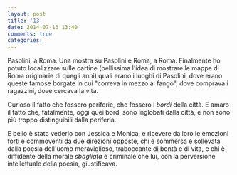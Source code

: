 ```yaml
---
layout: post
title: '13'
date: 2014-07-13 13:40
comments: true
categories: 
---
```

Pasolini, a Roma. Una mostra su Pasolini e Roma, a Roma. Finalmente ho potuto localizzare sulle cartine (bellissima l'idea di mostrare le mappe di Roma originarie di quegli anni) quali erano i luoghi di Pasolini, dove erano queste famose borgate in cui "correva in mezzo al fango", dove comprava i ragazzini, dove cercava la vita.

Curioso il fatto che fossero periferie, che fossero i *bordi* della città.
E amaro il fatto che, fatalmente, oggi quei bordi sono inglobati dalla città, e non sono più troppo distinguibili dalla periferia.

E bello è stato vederlo con Jessica e Monica, e ricevere da loro le emozioni forti e commoventi da due direzioni opposte, chi è sommersa e sollevata dalla poesia dell'uomo meraviglioso, traboccante di bontà e di vita, e chi è diffidente della morale *sbagliata* e criminale che lui, con la perversione intellettuale della poesia, giustificava.
